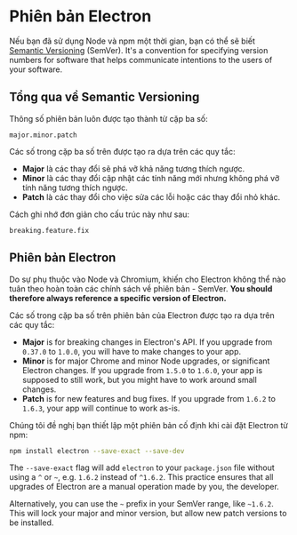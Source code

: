 # Phiên bản Electron

Nếu bạn đã sử dụng Node và npm một thời gian, bạn có thể sẽ biết [Semantic Versioning](http://semver.org) (SemVer). It's a convention for specifying version numbers for software that helps communicate intentions to the users of your software.

## Tổng qua về Semantic Versioning

Thông số phiên bản luôn được tạo thành từ cặp ba số:

    major.minor.patch
    

Các số trong cặp ba số trên được tạo ra dựa trên các quy tắc:

* **Major** là các thay đổi sẽ phá vỡ khả năng tương thích ngược.
* **Minor** là các thay đổi cập nhật các tính năng mới nhưng không phá vỡ tính năng tương thích ngược.
* **Patch** là các thay đổi cho việc sửa các lỗi hoặc các thay đổi nhỏ khác.

Cách ghi nhớ đơn giản cho cấu trúc này như sau:

    breaking.feature.fix
    

## Phiên bản Electron

Do sự phụ thuộc vào Node và Chromium, khiến cho Electron không thể nào tuân theo hoàn toàn các chính sách về phiên bản - SemVer. **You should therefore always reference a specific version of Electron.**

Các số trong cặp ba số trên phiên bản của Electron được tạo ra dựa trên các quy tắc:

* **Major** is for breaking changes in Electron's API. If you upgrade from `0.37.0` to `1.0.0`, you will have to make changes to your app.
* **Minor** is for major Chrome and minor Node upgrades, or significant Electron changes. If you upgrade from `1.5.0` to `1.6.0`, your app is supposed to still work, but you might have to work around small changes.
* **Patch** is for new features and bug fixes. If you upgrade from `1.6.2` to `1.6.3`, your app will continue to work as-is.

Chúng tôi đề nghị bạn thiết lập một phiên bản cố định khi cài đặt Electron từ npm:

```sh
npm install electron --save-exact --save-dev
```

The `--save-exact` flag will add `electron` to your `package.json` file without using a `^` or `~`, e.g. `1.6.2` instead of `^1.6.2`. This practice ensures that all upgrades of Electron are a manual operation made by you, the developer.

Alternatively, you can use the `~` prefix in your SemVer range, like `~1.6.2`. This will lock your major and minor version, but allow new patch versions to be installed.